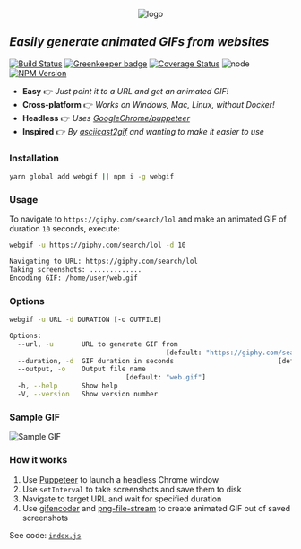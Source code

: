 <p align="center"><img alt="logo" src="https://rawgit.com/anishkny/webgif/master/logo.svg"></p>

## *Easily generate animated GIFs from websites*

[![Build Status](https://dev.azure.com/anishkarandikar/webgif/_apis/build/status/anishkny.webgif)](https://dev.azure.com/anishkarandikar/webgif/_build/latest?definitionId=2)
[![Greenkeeper badge](https://badges.greenkeeper.io/anishkny/webgif.svg)](https://greenkeeper.io/)
[![Coverage Status](https://img.shields.io/azure-devops/coverage/anishkarandikar/webgif/2/master.svg)](https://dev.azure.com/anishkarandikar/webgif/_build?definitionId=2)
![node](https://img.shields.io/node/v/webgif.svg)
[![NPM Version](https://img.shields.io/npm/v/webgif.svg)](https://www.npmjs.com/package/webgif)

* **Easy**            👉  *Just point it to a URL and get an animated GIF!*
* **Cross-platform**  👉  *Works on Windows, Mac, Linux, without Docker!*
* **Headless**        👉  *Uses [GoogleChrome/puppeteer](https://github.com/GoogleChrome/puppeteer)*
* **Inspired**        👉  *By [asciicast2gif](https://github.com/asciinema/asciicast2gif) and wanting to make it easier to use*

### Installation
```bash
yarn global add webgif || npm i -g webgif
```

### Usage

To navigate to `https://giphy.com/search/lol` and make an animated GIF of duration `10` seconds, execute:

```bash
webgif -u https://giphy.com/search/lol -d 10

Navigating to URL: https://giphy.com/search/lol
Taking screenshots: .............
Encoding GIF: /home/user/web.gif
```

### Options

```bash
webgif -u URL -d DURATION [-o OUTFILE]

Options:
  --url, -u       URL to generate GIF from
                                       [default: "https://giphy.com/search/lol"]
  --duration, -d  GIF duration in seconds                          [default: 10]
  --output, -o    Output file name
                             [default: "web.gif"]
  -h, --help      Show help                                            [boolean]
  -V, --version   Show version number                                  [boolean]
```

### Sample GIF

![Sample GIF](https://storage.googleapis.com/webgif/web.gif)

### How it works

1. Use [Puppeteer](https://github.com/GoogleChrome/puppeteer) to launch a headless Chrome window
1. Use `setInterval` to take screenshots and save them to disk
1. Navigate to target URL and wait for specified duration
1. Use [gifencoder](https://github.com/eugeneware/gifencoder) and [png-file-stream](https://github.com/eugeneware/png-file-stream) to create animated GIF out of saved screenshots

See code: [`index.js`](https://github.com/anishkny/webgif/blob/master/index.js)
